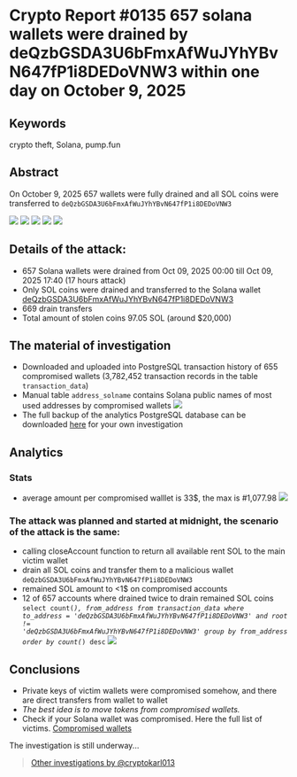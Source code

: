 # Crypto Report #0135 657 solana wallets were drained by deQzbGSDA3U6bFmxAfWuJYhYBvN647fP1i8DEDoVNW3 within one day on October 9, 2025

## Keywords
crypto theft, Solana, pump.fun

## Abstract
On October 9, 2025 657 wallets were fully drained and all SOL coins were transferred to `deQzbGSDA3U6bFmxAfWuJYhYBvN647fP1i8DEDoVNW3`

![](images/victim1.png)
![](images/victim2.png)
![](images/victim3.png)
![](images/victim4.png)
![](images/victim5.png)

## Details of the attack:
* 657 Solana wallets were drained from Oct 09, 2025 00:00  till Oct 09, 2025 17:40 (17 hours attack)
* Only SOL coins were drained and transferred to the Solana wallet [deQzbGSDA3U6bFmxAfWuJYhYBvN647fP1i8DEDoVNW3](https://solscan.io/account/deQzbGSDA3U6bFmxAfWuJYhYBvN647fP1i8DEDoVNW3)
* 669 drain transfers
* Total amount of stolen coins 97.05 SOL (around $20,000)

## The material of investigation
* Downloaded and uploaded into PostgreSQL transaction history of 655 compromised wallets (3,782,452 transaction records in the table `transaction_data`)
* Manual table `address_solname` contains Solana public names of most used addresses by compromised wallets
![](images/address_solname.png)
* The full backup of the analytics PostgreSQL database can be downloaded [here](TBD) for your own investigation

## Analytics
### Stats
* average amount per compromised walllet is 33$, the max is #1,077.98
![](images/top_victims.png)
  
### The attack was planned and started at midnight, the scenario of the attack is the same: 
* calling closeAccount function  to return all available rent SOL to the main victim wallet
* drain all SOL coins and transfer them to a malicious wallet `deQzbGSDA3U6bFmxAfWuJYhYBvN647fP1i8DEDoVNW3`
* remained SOL amount to <1$ on compromised accounts
* 12 of 657 accounts where drained twice to drain remained SOL coins
 <br><code>select count(*), from_address from transaction_data where to_address = 'deQzbGSDA3U6bFmxAfWuJYhYBvN647fP1i8DEDoVNW3' and root != 'deQzbGSDA3U6bFmxAfWuJYhYBvN647fP1i8DEDoVNW3' group by from_address order by count(*) desc</code>
![](images/drained_twice.png)




## Conclusions
* Private keys of victim wallets were compromised somehow, and there are direct transfers from wallet to wallet
* *The best idea is to move tokens from compromised wallets.*
* Check if your Solana wallet was compromised. Here the full list of victims. [Compromised wallets](compromised_wallets.txt)

The investigation is still underway...

> [Other investigations by @cryptokarl013](https://cryptokarl013.github.io/)

